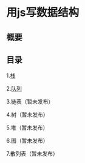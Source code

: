 # 用js写数据结构
## 概要

## 目录
1.[栈](https://github.com/Yos5ef/JS-writes-data-structure/tree/master/stack)

2.[队列](https://github.com/Yos5ef/JS-writes-data-structure/tree/master/Queue)

3.链表（暂未发布）

4.树（暂未发布）

5.堆（暂未发布）

6.图（暂未发布）

7.散列表（暂未发布）

